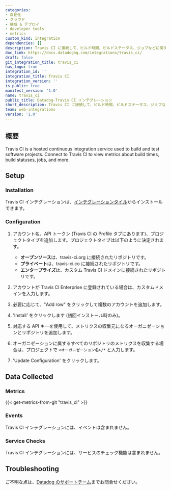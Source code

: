 ```yaml
---
categories:
- 自動化
- クラウド
- 構成 & デプロイ
- developer tools
- metrics
custom_kind: integration
dependencies: []
description: Travis CI に接続して、ビルド時間、ビルドステータス、ジョブなどに関するメトリクスを表示
doc_link: https://docs.datadoghq.com/integrations/travis_ci/
draft: false
git_integration_title: travis_ci
has_logo: true
integration_id: ''
integration_title: Travis CI
integration_version: ''
is_public: true
manifest_version: '1.0'
name: travis_ci
public_title: Datadog-Travis CI インテグレーション
short_description: Travis CI に接続して、ビルド時間、ビルドステータス、ジョブなどに関するメトリクスを表示
team: web-integrations
version: '1.0'
---
```


<!--  SOURCED FROM https://github.com/DataDog/dogweb -->
## 概要

Travis CI is a hosted continuous integration service used to build and test software projects. Connect to Travis CI to view metrics about build times, build statuses, jobs, and more.

## Setup

### Installation

Travis CI インテグレーションは、[インテグレーションタイル][1]からインストールできます。

### Configuration

1. アカウント名、API トークン (Travis CI の Profile タブにあります)、プロジェクトタイプを追加します。プロジェクトタイプは以下のように決定されます。

    - **オープンソース**は、travis-ci.org に接続されたリポジトリです。
    - **プライベート**は、travis-ci.co に接続されたリポジトリです。
    - **エンタープライズ**は、カスタム Travis CI ドメインに接続されたリポジトリです。

2. アカウントが Travis CI Enterprise に登録されている場合は、カスタムドメインを入力します。
3. 必要に応じて、"Add row" をクリックして複数のアカウントを追加します。
4. 'Install' をクリックします (初回インストール時のみ)。
5. 対応する API キーを使用して、メトリクスの収集元になるオーガニゼーションとリポジトリを追加します。
6. オーガニゼーションに属するすべてのリポジトリのメトリクスを収集する場合は、プロジェクトで `<オーガニゼーション名>/*` と入力します。
7. 'Update Configuration' をクリックします。

## Data Collected

### Metrics
{{< get-metrics-from-git "travis_ci" >}}


### Events

Travis CI インテグレーションには、イベントは含まれません。

### Service Checks

Travis CI インテグレーションには、サービスのチェック機能は含まれません。

## Troubleshooting

ご不明な点は、[Datadog のサポートチーム][3]までお問合せください。

[1]: https://app.datadoghq.com/integrations/travis_ci
[2]: https://github.com/DataDog/dogweb/blob/prod/integration/travis_ci/travis_ci_metadata.csv
[3]: https://docs.datadoghq.com/ja/help/